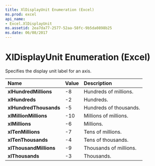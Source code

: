 ```yaml
---
title: XlDisplayUnit Enumeration (Excel)
ms.prod: excel
api_name:
- Excel.XlDisplayUnit
ms.assetid: 2ea7da77-2577-52aa-58fc-9b5da0898b25
ms.date: 06/08/2017
---
```



# XlDisplayUnit Enumeration (Excel)

Specifies the display unit label for an axis.



|Name|Value|Description|
|:-----|:-----|:-----|
| **xlHundredMillions**|-8|Hundreds of millions.|
| **xlHundreds**|-2|Hundreds.|
| **xlHundredThousands**|-5|Hundreds of thousands.|
| **xlMillionMillions**|-10|Millions of millions.|
| **xlMillions**|-6|Millions.|
| **xlTenMillions**|-7|Tens of millions.|
| **xlTenThousands**|-4|Tens of thousands.|
| **xlThousandMillions**|-9|Thousands of millions.|
| **xlThousands**|-3|Thousands.|

